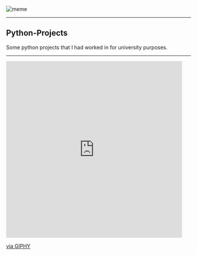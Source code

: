 ![meme](https://live.staticflickr.com/65535/50630021597_7c225267d5.jpg)  

***
## Python-Projects
Some python projects that I had worked in for university purposes.
***

<iframe src="https://giphy.com/embed/LmNwrBhejkK9EFP504" width="480" height="480" frameBorder="0" class="giphy-embed" allowFullScreen></iframe><p><a href="https://giphy.com/gifs/memecandy-LmNwrBhejkK9EFP504">via GIPHY</a></p>
